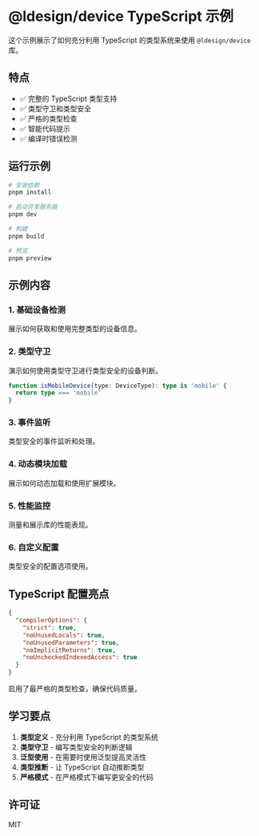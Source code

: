 # @ldesign/device TypeScript 示例

这个示例展示了如何充分利用 TypeScript 的类型系统来使用 `@ldesign/device` 库。

## 特点

- ✅ 完整的 TypeScript 类型支持
- ✅ 类型守卫和类型安全
- ✅ 严格的类型检查
- ✅ 智能代码提示
- ✅ 编译时错误检测

## 运行示例

```bash
# 安装依赖
pnpm install

# 启动开发服务器
pnpm dev

# 构建
pnpm build

# 预览
pnpm preview
```

## 示例内容

### 1. 基础设备检测
展示如何获取和使用完整类型的设备信息。

### 2. 类型守卫
演示如何使用类型守卫进行类型安全的设备判断。

```typescript
function isMobileDevice(type: DeviceType): type is 'mobile' {
  return type === 'mobile'
}
```

### 3. 事件监听
类型安全的事件监听和处理。

### 4. 动态模块加载
展示如何动态加载和使用扩展模块。

### 5. 性能监控
测量和展示库的性能表现。

### 6. 自定义配置
类型安全的配置选项使用。

## TypeScript 配置亮点

```json
{
  "compilerOptions": {
    "strict": true,
    "noUnusedLocals": true,
    "noUnusedParameters": true,
    "noImplicitReturns": true,
    "noUncheckedIndexedAccess": true
  }
}
```

启用了最严格的类型检查，确保代码质量。

## 学习要点

1. **类型定义** - 充分利用 TypeScript 的类型系统
2. **类型守卫** - 编写类型安全的判断逻辑
3. **泛型使用** - 在需要时使用泛型提高灵活性
4. **类型推断** - 让 TypeScript 自动推断类型
5. **严格模式** - 在严格模式下编写更安全的代码

## 许可证

MIT


